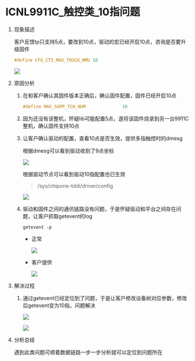 # ICNL9911C\_触控类\_10指问题

1. 现象描述

   客户反馈tp只支持5点，要改到10点，驱动的宏已经开启10点，咨询是否要升级固件

   ```c
   #define CFG_CTS_MAX_TOUCH_NMU 10
   ```

   ![](https://cdn.jsdelivr.net/gh/mrcq/Image@main/0ee3c08ee6de44f5f6873965f6a65bd.jpg)

2. 原因分析

   1. 在和客户确认其固件版本正确后，确认固件配置，固件已经开启10点

      ```c
      #define MAX_SUPP_TCH_NUM              10
      ```

   2. 因为还没有该整机，怀疑lib可能配置5点，遂将该固件烧录到另一台9911C整机，确认固件支持10点

   3. 让客户确认驱动的配置，查看10点是否生效，提供多指触控时的dmesg

      根据dmesg可以看到驱动收到了9点坐标

      ![](https://cdn.jsdelivr.net/gh/mrcq/Image@main/dafd27a6dce471d162048d36155a0a6.jpg)

      根据驱动节点可以看到驱动10指配置也已生效

      > /sys/chipone-tddi/driver/config

      ![](https://cdn.jsdelivr.net/gh/mrcq/Image@main/61ba83f8184f5cc5046ad506f367409.jpg)

   4. 驱动和固件之间的通讯链路没有问题，于是怀疑驱动和平台之间存在问题，让客户抓取getevent的log

      ```shell
      getevent -p
      ```

      - 正常

        ![](https://cdn.jsdelivr.net/gh/mrcq/Image@main/4d21e98cf8908818b2f2e0270acf15e.png)

      - 客户提供

        ![](https://cdn.jsdelivr.net/gh/mrcq/Image@main/2204799b50c4965a703d67eb2a561ec.png)

3. 解决过程

   1. 通过getevent已经定位到了问题，于是让客户修改设备树对应参数，修改后getevent变为10指，问题解决

      ![](https://cdn.jsdelivr.net/gh/mrcq/Image@main/03e7e1452b236fe9d3e978703ec7cbd.jpg)

      ![](https://cdn.jsdelivr.net/gh/mrcq/Image@main/0171053e005e7ec5e0d86ab507aecb1.jpg)

4. 分析总结

   遇到此类问题可顺着数据链路一步一步分析就可以定位到问题所在